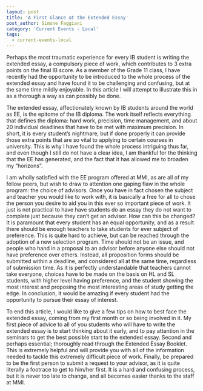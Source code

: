 ```yaml
---
layout: post
title: 'A First Glance at the Extended Essay'
post_author: Simone Faggiani
category: 'Current Events - Local'
tags:
  - current-events-local
---
```


Perhaps the most traumatic experience for every IB student is writing the extended essay, a compulsory piece of work, which contributes to 3 extra points on the final IB score. As a member of the Grade 11 class, I have recently had the opportunity to be introduced to the whole process of the extended essay and have found it to be challenging and confusing, but at the same time mildly enjoyable. In this article I will attempt to illustrate this in as a thorough a way as can possibly be done.

The extended essay, affectionately known by IB students around the world as EE, is the epitome of the IB diploma. The work itself reflects everything that defines the diploma: hard work, precision, time management, and about 20 individual deadlines that have to be met with maximum precision. In short, it is every student’s nightmare, but if done properly it can provide those extra points that are so vital to applying to certain courses in university. This is why I have found the whole process intriguing thus far, and even though I still do not have a clear idea, I am thankful for the thinking that the EE has generated, and the fact that it has allowed me to broaden my “horizons”.

I am wholly satisfied with the EE program offered at MMI, as are all of my fellow peers, but wish to draw to attention one gaping flaw in the whole program: the choice of advisors. Once you have in fact chosen the subject and teacher you would like to work with, it is basically a free for all to chose the person you desire to aid you in this ever so important piece of work. It just is not practical to have have students do an essay they do not want to complete just because they can’t get an advisor. How can this be changed? It is paramount that every student has an equal opportunity, and as a result there should be enough teachers to take students for ever subject of preference. This is quite hard to achieve, but can be reached through the adoption of a new selection program. Time should not be an issue, and people who hand in a proposal to an advisor before anyone else should not have preference over others. Instead, all proposition forms should be submitted within a deadline, and considered all at the same time, regardless of submission time. As it is perfectly understandable that teachers cannot take everyone, choices have to be made on the basis on HL and SL students, with higher level having preference, and the student showing the most interest and proposing the most interesting areas of study getting the edge. In conclusion, it would be amazing if every student had the opportunity to pursue their essay of interest.

To end this article, I would like to give a few tips on how to best face the extended essay, coming from my first month or so being involved in it. My first piece of advice to all of you students who will have to write the extended essay is to start thinking about it early, and to pay attention in the seminars to get the best possible start to the extended essay. Second and perhaps essential; thoroughly read through the Extended Essay Booklet. This is extremely helpful and will provide you with all of the information needed to tackle this extremely difficult piece of work. Finally, be prepared to be the first person to submit a request to your advisor, as it is quite literally a footrace to get to him/her first. It is a hard and confusing process, but it is never too late to change, and all becomes easier thanks to the staff at MMI.
